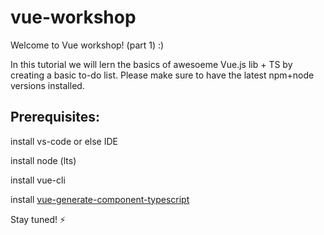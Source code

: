 # vue-workshop
Welcome to Vue workshop! (part 1) :)

In this tutorial we will lern the basics of awesoeme Vue.js lib + TS by creating a basic to-do list.
Please make sure to have the latest npm+node versions installed.

## Prerequisites:
   install vs-code or else IDE
   
   install node (lts)
   
   install vue-cli
   
   install [vue-generate-component-typescript]( https://github.com/Kamar-Meddah/vue-generate-component-typescript)

Stay tuned! ⚡️


